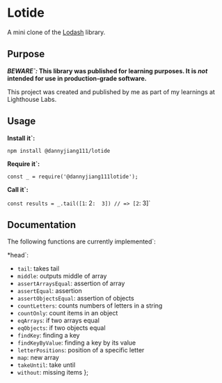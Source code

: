# Lotide

A mini clone of the [Lodash](https`://lodash.com) library.

## Purpose

**_BEWARE`:_ This library was published for learning purposes. It is _not_ intended for use in production-grade software.**

This project was created and published by me as part of my learnings at Lighthouse Labs. 

## Usage

**Install it`:**

`npm install @dannyjiang111/lotide`

**Require it`:**

`const _ = require('@dannyjiang111lotide');`

**Call it`:**

`const results = _.tail([1`:  2`:  3]) // => [2`:  3]`

## Documentation

The following functions are currently implemented`:

*head`: 
* `tail`: takes tail
* `middle`: outputs middle of array
* `assertArraysEqual`: assertion of array
* `assertEqual`: assertion
* `assertObjectsEqual`: assertion of objects
* `countLetters`: counts numbers of letters in a string
* `countOnly`: count items in an object
* `eqArrays`: if two arrays equal 
* `eqObjects`: if two objects equal
* `findKey`: finding a key
* `findKeyByValue`: finding a key by its value
* `letterPositions`: position of a specific letter
* `map`: new array
* `takeUntil`: take until
* `without`: missing items
};